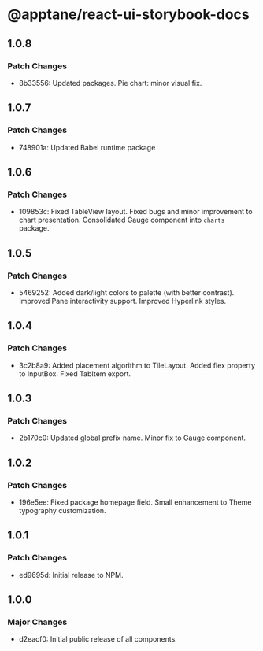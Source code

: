 # @apptane/react-ui-storybook-docs

## 1.0.8

### Patch Changes

- 8b33556: Updated packages. Pie chart: minor visual fix.

## 1.0.7

### Patch Changes

- 748901a: Updated Babel runtime package

## 1.0.6

### Patch Changes

- 109853c: Fixed TableView layout. Fixed bugs and minor improvement to chart presentation. Consolidated Gauge component into `charts` package.

## 1.0.5

### Patch Changes

- 5469252: Added dark/light colors to palette (with better contrast). Improved Pane interactivity support. Improved Hyperlink styles.

## 1.0.4

### Patch Changes

- 3c2b8a9: Added placement algorithm to TileLayout. Added flex property to InputBox. Fixed TabItem export.

## 1.0.3

### Patch Changes

- 2b170c0: Updated global prefix name. Minor fix to Gauge component.

## 1.0.2

### Patch Changes

- 196e5ee: Fixed package homepage field. Small enhancement to Theme typography customization.

## 1.0.1

### Patch Changes

- ed9695d: Initial release to NPM.

## 1.0.0

### Major Changes

- d2eacf0: Initial public release of all components.
